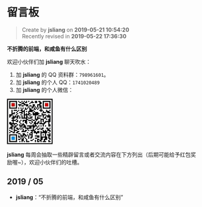 留言板
===

> Create by **jsliang** on **2019-05-21 10:54:20**  
> Recently revised in **2019-05-22 17:36:30**

**不折腾的前端，和咸鱼有什么区别**

欢迎小伙伴们加 **jsliang** 聊天吹水：

1. 加 **jsliang** 的 QQ 资料群：`798961601`。
2. 加 **jsliang** 的个人 QQ：`1741020489`
3. 加 **jsliang** 的个人微信：

![图](./public-repertory/img/z-small-wechat.jpeg)

**jsliang** 每周会抽取一些精辟留言或者交流内容在下方列出（后期可能给予红包奖励喔~），欢迎小伙伴们的吐槽。

## 2019 / 05

* **jsliang**：“不折腾的前端，和咸鱼有什么区别”